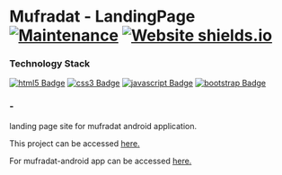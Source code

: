 # Mufradat - LandingPage [![Maintenance](https://img.shields.io/badge/Maintained%3F-yes-green.svg)](#) [![Website shields.io](https://img.shields.io/website-up-down-green-red/http/shields.io.svg)](#) 

### Technology Stack
[![html5 Badge](https://img.shields.io/badge/-HTML5-E34F26?style=for-the-badge&logo=html5&logoColor=white)](#) 
[![css3 Badge](https://img.shields.io/badge/-CSS3-1572B6?style=for-the-badge&logo=css3&logoColor=white)](#) 
[![javascript Badge](https://img.shields.io/badge/-JavaScript-F7DF1E?style=for-the-badge&logo=javascript&logoColor=black)](#) 
[![bootstrap Badge](https://img.shields.io/badge/-Bootstrap-563D7C?style=for-the-badge&logo=bootstrap&logoColor=white)](#) 

### -
<p>landing page site for mufradat android application. </p>
<p>This project can be accessed <a href='http://mufradat.adenanteng.com' target=_blank><u>here</u>.</a></p>

<p>For mufradat-android app can be accessed <a href='http://github.com/adenanteng/mufradat-android' target=_blank><u>here</u>.</a></p>
